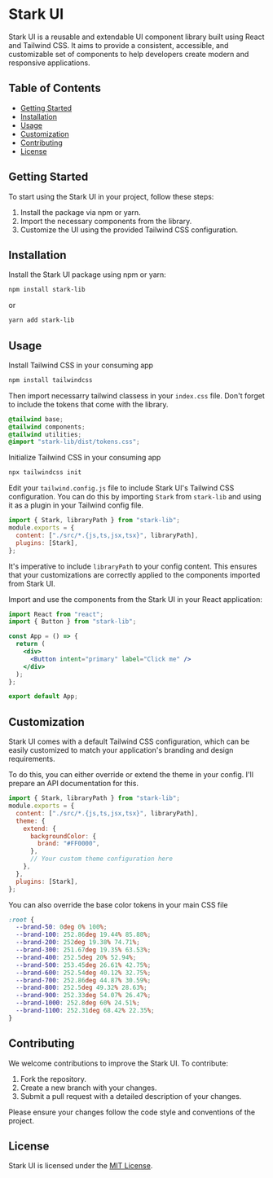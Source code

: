 # Stark UI

Stark UI is a reusable and extendable UI component library built using React and Tailwind CSS. It aims to provide a consistent, accessible, and customizable set of components to help developers create modern and responsive applications.

## Table of Contents

- [Getting Started](#getting-started)
- [Installation](#installation)
- [Usage](#usage)
- [Customization](#customization)
- [Contributing](#contributing)
- [License](#license)

## Getting Started

To start using the Stark UI in your project, follow these steps:

1. Install the package via npm or yarn.
2. Import the necessary components from the library.
3. Customize the UI using the provided Tailwind CSS configuration.

## Installation

Install the Stark UI package using npm or yarn:

```bash
npm install stark-lib
```

or

```bash
yarn add stark-lib
```

## Usage

Install Tailwind CSS in your consuming app

```bash
npm install tailwindcss
```

Then import necessarry tailwind classess in your `index.css` file. Don't forget to include the tokens that come with the library.

```css
@tailwind base;
@tailwind components;
@tailwind utilities;
@import "stark-lib/dist/tokens.css";
```

Initialize Tailwind CSS in your consuming app

```bash
npx tailwindcss init
```

Edit your `tailwind.config.js` file to include Stark UI's Tailwind CSS configuration. You can do this by importing `Stark` from `stark-lib` and using it as a plugin in your Tailwind config file.

```js
import { Stark, libraryPath } from "stark-lib";
module.exports = {
  content: ["./src/*.{js,ts,jsx,tsx}", libraryPath],
  plugins: [Stark],
};
```

It's imperative to include `libraryPath` to your config content. This ensures that your customizations are correctly applied to the components imported from Stark UI.

Import and use the components from the Stark UI in your React application:

```jsx
import React from "react";
import { Button } from "stark-lib";

const App = () => {
  return (
    <div>
      <Button intent="primary" label="Click me" />
    </div>
  );
};

export default App;
```

## Customization

Stark UI comes with a default Tailwind CSS configuration, which can be easily customized to match your application's branding and design requirements.

To do this, you can either override or extend the theme in your config. I'll prepare an API documentation for this.

```js
import { Stark, libraryPath } from "stark-lib";
module.exports = {
  content: ["./src/*.{js,ts,jsx,tsx}", libraryPath],
  theme: {
    extend: {
      backgroundColor: {
        brand: "#FF0000",
      },
      // Your custom theme configuration here
    },
  },
  plugins: [Stark],
};
```

You can also override the base color tokens in your main CSS file

```css
:root {
  --brand-50: 0deg 0% 100%;
  --brand-100: 252.86deg 19.44% 85.88%;
  --brand-200: 252deg 19.38% 74.71%;
  --brand-300: 251.67deg 19.35% 63.53%;
  --brand-400: 252.5deg 20% 52.94%;
  --brand-500: 253.45deg 26.61% 42.75%;
  --brand-600: 252.54deg 40.12% 32.75%;
  --brand-700: 252.86deg 44.87% 30.59%;
  --brand-800: 252.5deg 49.32% 28.63%;
  --brand-900: 252.33deg 54.07% 26.47%;
  --brand-1000: 252.8deg 60% 24.51%;
  --brand-1100: 252.31deg 68.42% 22.35%;
}
```

## Contributing

We welcome contributions to improve the Stark UI. To contribute:

1. Fork the repository.
2. Create a new branch with your changes.
3. Submit a pull request with a detailed description of your changes.

Please ensure your changes follow the code style and conventions of the project.

## License

Stark UI is licensed under the [MIT License](LICENSE).
